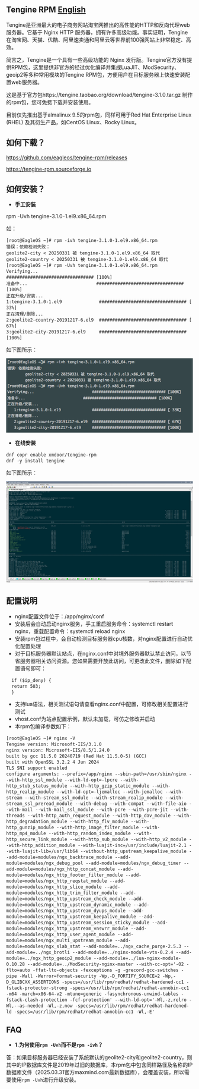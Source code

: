 ## **Tengine RPM** [English](README.md)

Tengine是亚洲最大的电子商务网站淘宝网推出的高性能的HTTP和反向代理web服务器。它基于 Nginx HTTP 服务器，拥有许多高级功能。事实证明，Tengine 在淘宝网、天猫、优酷、阿里速卖通和阿里云等世界前100强网站上非常稳定、高效。

简言之，Tengine是一个具有一些高级功能的 Nginx 发行版。Tengine官方没有提供RPM包，这里提供非官方的经过优化编译并集成LuaJIT、ModSecurity、geoip2等多种常用模块的Tengine RPM包，方便用户在目标服务器上快速安装配置web服务器。

这是基于官方包https://tengine.taobao.org/download/tengine-3.1.0.tar.gz 制作的rpm包，您可免费下载并安装使用。

目前仅先推出基于almalinux 9.5的rpm包，同样可用于Red Hat Enterprise Linux (RHEL) 及其衍生产品，如CentOS Linux、Rocky Linux。

## **如何下载？**

https://github.com/eagleos/tengine-rpm/releases

https://tengine-rpm.sourceforge.io

## **如何安装？**

- **手工安装**

rpm -Uvh tengine-3.1.0-1.el9.x86_64.rpm

如：
```shell
[root@EagleOS ~]# rpm -ivh tengine-3.1.0-1.el9.x86_64.rpm
错误：依赖检测失败：
geolite2-city < 20250331 被 tengine-3.1.0-1.el9.x86_64 取代
geolite2-country < 20250331 被 tengine-3.1.0-1.el9.x86_64 取代
[root@EagleOS ~]# rpm -Uvh tengine-3.1.0-1.el9.x86_64.rpm
Verifying...                          ################################# [100%]
准备中...                          ################################# [100%]
正在升级/安装...
1:tengine-3.1.0-1.el9              ################################# [ 33%]
正在清理/删除...
2:geolite2-country-20191217-6.el9  ################################# [ 67%]
3:geolite2-city-20191217-6.el9     ################################# [100%]
```

如下图所示：

![如何安装tengine-rpm](tengine-rpm.png)

- **在线安装**

```shell
dnf copr enable xmdoor/tengine-rpm
dnf -y install tengine
```
如下图所示：

![copr安装tengine-rpm](copr.jpg)

## **配置说明**

- nginx配置文件位于：/app/nginx/conf
- 安装后会自动启动nginx服务，手工重启服务命令：systemctl restart nginx，重载配置命令：systemctl reload nginx
- 安装rpm包过程中，会自动检测目标服务器cpu核数，对nginx配置进行自动优化配置处理
- 对于目标服务器默认站点，在nginx.conf中对境外服务器默认禁止访问，以节省服务器相关访问资源。您如果需要开放此访问，可更改此文件，删除如下配置语句即可：
```shell
  if ($ip_deny) {
  return 503;
  }
```
- 支持lua语法，相关测试语句请查看nginx.conf中配置，可修改相关配置进行测试
- vhost.conf为站点配置示例，默认未加载，可仿之修改并启动
- 本rpm包编译参数如下：
```shell
[root@EagleOS ~]# nginx -V
Tengine version: Microsoft-IIS/3.1.0
nginx version: Microsoft-IIS/8.5/1.24.0
built by gcc 11.5.0 20240719 (Red Hat 11.5.0-5) (GCC)
built with OpenSSL 3.2.2 4 Jun 2024
TLS SNI support enabled
configure arguments: --prefix=/app/nginx --sbin-path=/usr/sbin/nginx --with-http_ssl_module --with-ld-opt=-lpcre --with-http_stub_status_module --with-http_gzip_static_module --with-http_realip_module --with-ld-opt=-ljemalloc --with-jemalloc --with-stream --with-stream_ssl_module --with-stream_realip_module --with-stream_ssl_preread_module --with-debug --with-compat --with-file-aio --with-mail --with-mail_ssl_module --with-pcre --with-pcre-jit --with-threads --with-http_auth_request_module --with-http_dav_module --with-http_degradation_module --with-http_flv_module --with-http_gunzip_module --with-http_image_filter_module --with-http_mp4_module --with-http_random_index_module --with-http_secure_link_module --with-http_sub_module --with-http_v2_module --with-http_addition_module --with-luajit-inc=/usr/include/luajit-2.1 --with-luajit-lib=/usr/lib64 --without-http_upstream_keepalive_module --add-module=modules/ngx_backtrace_module --add-module=modules/ngx_debug_pool --add-module=modules/ngx_debug_timer --add-module=modules/ngx_http_concat_module --add-module=modules/ngx_http_footer_filter_module --add-module=modules/ngx_http_reqstat_module --add-module=modules/ngx_http_slice_module --add-module=modules/ngx_http_trim_filter_module --add-module=modules/ngx_http_upstream_check_module --add-module=modules/ngx_http_upstream_dynamic_module --add-module=modules/ngx_http_upstream_dyups_module --add-module=modules/ngx_http_upstream_keepalive_module --add-module=modules/ngx_http_upstream_session_sticky_module --add-module=modules/ngx_http_upstream_vnswrr_module --add-module=modules/ngx_http_user_agent_module --add-module=modules/ngx_multi_upstream_module --add-module=modules/ngx_slab_stat --add-module=../ngx_cache_purge-2.5.3 --add-module=../ngx_brotli --add-module=../nginx-module-vts-0.2.4 --add-module=../ngx_http_geoip2_module --add-module=../lua-nginx-module-0.10.28 --add-module=../ModSecurity-nginx-master --with-cc-opt='-O2 -flto=auto -ffat-lto-objects -fexceptions -g -grecord-gcc-switches -pipe -Wall -Werror=format-security -Wp,-D_FORTIFY_SOURCE=2 -Wp,-D_GLIBCXX_ASSERTIONS -specs=/usr/lib/rpm/redhat/redhat-hardened-cc1 -fstack-protector-strong -specs=/usr/lib/rpm/redhat/redhat-annobin-cc1 -m64 -march=x86-64-v2 -mtune=generic -fasynchronous-unwind-tables -fstack-clash-protection -fcf-protection' --with-ld-opt='-Wl,-z,relro -Wl,--as-needed -Wl,-z,now -specs=/usr/lib/rpm/redhat/redhat-hardened-ld -specs=/usr/lib/rpm/redhat/redhat-annobin-cc1 -Wl,-E'
```

## **FAQ**

- **1.为何使用`rpm -Uvh`而不是`rpm -ivh`？**

答：如果目标服务器已经安装了系统默认的geolite2-city和geolite2-country，则其中的IP数据库文件是2019年过旧的数据库，本rpm包中包含同样路径及名称的IP数据库文件（2025.03.31官方maxmind.com最新数据库），会覆盖安装，所以需要使用`rpm -Uvh`进行升级安装。
